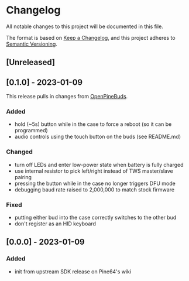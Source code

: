 # Changelog

All notable changes to this project will be documented in this file.

The format is based on [Keep a Changelog](https://keepachangelog.com/en/1.0.0/),
and this project adheres to [Semantic Versioning](https://semver.org/spec/v2.0.0.html).

## [Unreleased]


## [0.1.0] - 2023-01-09

This release pulls in changes from [OpenPineBuds](https://github.com/pine64/OpenPineBuds).

### Added

- hold (~5s) button while in the case to force a reboot (so it can be programmed)
- audio controls using the touch button on the buds (see README.md)

### Changed

- turn off LEDs and enter low-power state when battery is fully charged
- use internal resistor to pick left/right instead of TWS master/slave pairing
- pressing the button while in the case no longer triggers DFU mode
- debugging baud rate raised to 2,000,000 to match stock firmware

### Fixed

- putting either bud into the case correctly switches to the other bud
- don't register as an HID keyboard

## [0.0.0] - 2023-01-09

### Added

- init from upstream SDK release on Pine64's wiki
